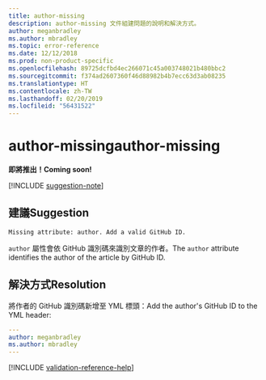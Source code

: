 ```yaml
---
title: author-missing
description: author-missing 文件組建問題的說明和解決方式。
author: meganbradley
ms.author: mbradley
ms.topic: error-reference
ms.date: 12/12/2018
ms.prod: non-product-specific
ms.openlocfilehash: 89725dcfbd4ec266071c45a003748021b480bbc2
ms.sourcegitcommit: f374ad2607360f46d88982b4b7ecc63d3ab08235
ms.translationtype: HT
ms.contentlocale: zh-TW
ms.lasthandoff: 02/20/2019
ms.locfileid: "56431522"
---
```

# <a name="author-missing"></a><span data-ttu-id="80098-103">author-missing</span><span class="sxs-lookup"><span data-stu-id="80098-103">author-missing</span></span>

<span data-ttu-id="80098-104">**即將推出！**</span><span class="sxs-lookup"><span data-stu-id="80098-104">**Coming soon!**</span></span>

[!INCLUDE [suggestion-note](includes/suggestion-note.md)]

## <a name="suggestion"></a><span data-ttu-id="80098-105">建議</span><span class="sxs-lookup"><span data-stu-id="80098-105">Suggestion</span></span>

`Missing attribute: author. Add a valid GitHub ID.`

<span data-ttu-id="80098-106">`author` 屬性會依 GitHub 識別碼來識別文章的作者。</span><span class="sxs-lookup"><span data-stu-id="80098-106">The `author` attribute identifies the author of the article by GitHub ID.</span></span> 

## <a name="resolution"></a><span data-ttu-id="80098-107">解決方式</span><span class="sxs-lookup"><span data-stu-id="80098-107">Resolution</span></span>

<span data-ttu-id="80098-108">將作者的 GitHub 識別碼新增至 YML 標頭：</span><span class="sxs-lookup"><span data-stu-id="80098-108">Add the author's GitHub ID to the YML header:</span></span>

```yml
---
author: meganbradley
ms.author: mbradley
---
```

<!--make sure to add this file to your includes folder and verify the path-->
[!INCLUDE [validation-reference-help](includes/validation-reference-help.md)]